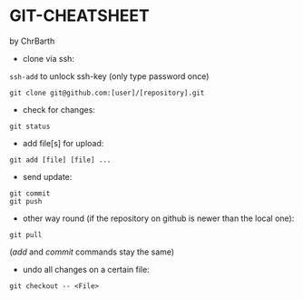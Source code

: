 # GIT-CHEATSHEET

by ChrBarth

  - clone via ssh:

  `ssh-add`
  to unlock ssh-key (only type password once)

  `git clone git@github.com:[user]/[repository].git`

  - check for changes:

  `git status`

  - add file[s] for upload:

  `git add [file] [file] ...`

  - send update:

  ```
  git commit
  git push
  ```
  
  - other way round (if the repository on github is newer than the local one):

  `git pull`

  (*add* and *commit* commands stay the same)

  - undo all changes on a certain file:

  `git checkout -- <File>`
